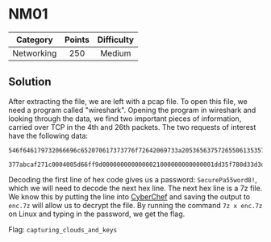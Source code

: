 # NM01

| Category | Points | Difficulty |
| :------: | :----: | :--------: |
| Networking | 250 | Medium |

## Solution

After extracting the file, we are left with a pcap file. To open this file, we need a program called "wireshark". Opening the program in wireshark and looking through the data, we find two important pieces of information, carried over TCP in the 4th and 26th packets. The two requests of interest have the following data:

```
546f646179732066696c652070617373776f72642069733a2053656375726550613535776f726438210a

377abcaf271c0004005d66ff9d0000000000000021000000000000001dd35f780d33d3d96b4736744d7a1a04c2341a73a68b2a1aae53d1bf3469a439dba46e0a0000813307ae0fd00eb03c9f39109c9fa6d533da7f1f33e7c9d59f4b0d385292c9ee2d08d1e40d681b121d894fe2da102dd1311928246708b494f0c1edc0017a8202f1398f964cb17f8c1fe13d4c80f9d76775dff12dcf333eb79bb870db79c97ef2e0ea2279c2836292279086a9a8a2cfa067e1d1c05b6d93d200000017062001097d00070b01000123030101055d001000000c808e0a01382d10310000
```

Decoding the first line of hex code gives us a password: `SecurePa55word8!`, which we will need to decode the next hex line. The next hex line is a 7z file. We know this by putting the line into [CyberChef](http://icyberchef.com/) and saving the output to `enc.7z` will allow us to decrypt the file. By running the command `7z x enc.7z` on Linux and typing in the password, we get the flag.

Flag: `capturing_clouds_and_keys`
